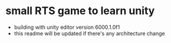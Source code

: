 # small RTS game to learn unity

- building with unity editor version 6000.1.0f1
- this readme will be updated if there's any architecture change
